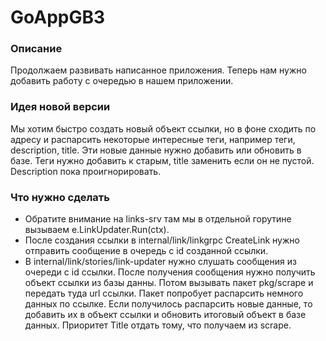 # GoAppGB3


### Описание
Продолжаем развивать написанное приложения. Теперь нам нужно добавить работу с очередью в нашем приложении. 


### Идея новой версии
Мы хотим быстро создать новый объект ссылки, но в фоне сходить по адресу и распарсить некоторые интересные теги, 
например теги, description, title. Эти новые данные нужно добавить или обновить в базе. Теги нужно добавить к старым,
title заменить если он не пустой. Description пока проигнорировать.

### Что нужно сделать
* Обратите внимание на links-srv там мы в отдельной горутине вызываем e.LinkUpdater.Run(ctx).
* После создания ссылки в internal/link/linkgrpc CreateLink нужно отправить сообщение в очередь с id созданной ссылки.
* В internal/link/stories/link-updater нужно слушать сообщения из очереди с id ссылки. После получения сообщения 
  нужно получить объект ссылки из базы данны. Потом вызывать пакет pkg/scrape и передать туда url ссылки. Пакет 
  попробует распарсить немного данных по ссылке. Если получилось распарсить новые данные, то добавить их в объект 
  ссылки и обновить итоговый объект в базе данных. Приоритет Title отдать тому, что получаем из scrape.